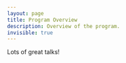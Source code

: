 ```yaml
---
layout: page
title: Program Overview
description: Overview of the program.
invisible: true
---
```

Lots of great talks!